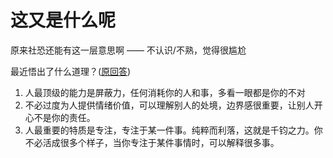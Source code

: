 # 这又是什么呢

原来社恐还能有这一层意思啊 —— 不认识/不熟，觉得很尴尬

最近悟出了什么道理？([原回答](https://www.zhihu.com/question/538335062/answer/2759257121))  

1. 人最顶级的能力是屏蔽力，任何消耗你的人和事，多看一眼都是你的不对
2. 不必过度为人提供情绪价值，可以理解别人的处境，边界感很重要，让别人开心不是你的责任。
3. 人最重要的特质是专注，专注于某一件事。纯粹而利落，这就是千钧之力。你不必活成很多个样子，当你专注于某件事情时，可以解释很多事。
